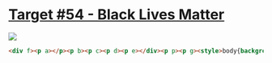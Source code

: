 # [Target #54 - Black Lives Matter](https://cssbattle.dev/play/54)

![](https://cssbattle.dev/targets/54.png)

```HTML
<div f><p a></p><p b><p c><p d><p e></div><p p><p g><style>body{background:#F9E492;display:flex;justify-content:center;align-items:center;flex-direction:column;height:100%;margin:-2}p{margin:0;background:#191919;}[f]{display: flex;justify-content:space-between;align-items:flex-end;position:relative}[f]>p{width:20px;margin-left:5px;border-radius:20px;margin:5px 0 5 5}[c],[a]{height:45px}[b]{height:55px}[d]{height:35px}[e]{position:absolute;border:5px solid#F9E492;top:3;transform:translate(-3px,23px)rotateZ(60deg);height:65px}[p]{width:100px;height:40px;border-radius:0 0 10px 10px}[g]{width:50;height:45;border-radius:0 0 10px 10px}
```